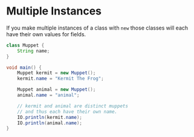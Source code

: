 # Multiple Instances

If you make multiple instances of a class with `new`
those classes will each have their own values for
fields.

```java
class Muppet {
    String name;
}

void main() {
    Muppet kermit = new Muppet();
    kermit.name = "Kermit The Frog";

    Muppet animal = new Muppet();
    animal.name = "animal";

    // kermit and animal are distinct muppets
    // and thus each have their own name.
    IO.println(kermit.name);
    IO.println(animal.name);
}
```

